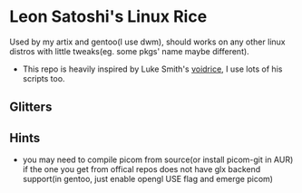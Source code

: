 # Leon Satoshi's Linux Rice
Used by my artix and gentoo(I use dwm), should works on any other linux distros with little tweaks(eg. some pkgs' name maybe different).
- This repo is heavily inspired by Luke Smith's [voidrice](https://github.com/LukeSmithxyz/voidrice), I use lots of his scripts too.

## Glitters

## Hints
- you may need to compile picom from source(or install picom-git in AUR) if the one you get from offical repos does not have glx backend support(in gentoo, just enable opengl USE flag and emerge picom)
